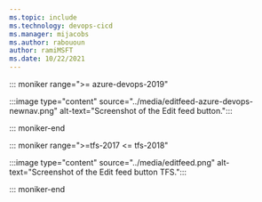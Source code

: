 ```yaml
---
ms.topic: include
ms.technology: devops-cicd
ms.manager: mijacobs
ms.author: rabououn
author: ramiMSFT
ms.date: 10/22/2021
---
```


::: moniker range=">= azure-devops-2019"

:::image type="content" source="../media/editfeed-azure-devops-newnav.png" alt-text="Screenshot of the Edit feed button.":::

::: moniker-end

::: moniker range=">=tfs-2017 <= tfs-2018"

:::image type="content" source="../media/editfeed.png" alt-text="Screenshot of the Edit feed button TFS.":::

::: moniker-end
